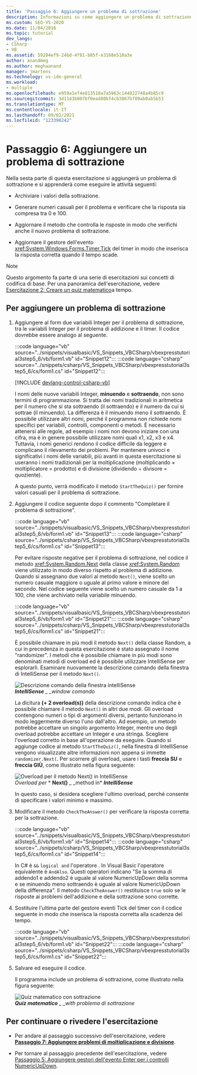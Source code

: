 ```yaml
---
title: 'Passaggio 6: Aggiungere un problema di sottrazione'
description: Informazioni su come aggiungere un problema di sottrazione e su come eseguire attività.
ms.custom: SEO-VS-2020
ms.date: 11/04/2016
ms.topic: tutorial
dev_langs:
- CSharp
- VB
ms.assetid: 59204ef9-24bd-4f81-b85f-e3168e518a3e
author: anandmeg
ms.author: meghaanand
manager: jmartens
ms.technology: vs-ide-general
ms.workload:
- multiple
ms.openlocfilehash: e959a1ef4e813510a7a5963c144022748a4b85c9
ms.sourcegitcommit: 3d1143b007bf0ead80bf4cb3867bf89ab0ab5b53
ms.translationtype: MT
ms.contentlocale: it-IT
ms.lasthandoff: 09/02/2021
ms.locfileid: "123398242"
---
```

# <a name="step-6-add-a-subtraction-problem"></a>Passaggio 6: Aggiungere un problema di sottrazione
Nella sesta parte di questa esercitazione si aggiungerà un problema di sottrazione e si apprenderà come eseguire le attività seguenti:

- Archiviare i valori della sottrazione.

- Generare numeri casuali per il problema e verificare che la risposta sia compresa tra 0 e 100.

- Aggiornare il metodo che controlla le risposte in modo che verifichi anche il nuovo problema di sottrazione.

- Aggiornare il gestore dell'evento <xref:System.Windows.Forms.Timer.Tick> del timer in modo che inserisca la risposta corretta quando il tempo scade.

> [!NOTE]
> Questo argomento fa parte di una serie di esercitazioni sui concetti di codifica di base. Per una panoramica dell'esercitazione, vedere [Esercitazione 2: Creare un quiz matematico](../ide/tutorial-2-create-a-timed-math-quiz.md)a tempo.

## <a name="to-add-a-subtraction-problem"></a>Per aggiungere un problema di sottrazione

1. Aggiungere al form due variabili Integer per il problema di sottrazione, tra le variabili Integer per il problema di addizione e il timer. Il codice dovrebbe essere analogo al seguente.

     :::code language="vb" source="../snippets/visualbasic/VS_Snippets_VBCSharp/vbexpresstutorial3step5_6/vb/form1.vb" id="Snippet12":::
     :::code language="csharp" source="../snippets/csharp/VS_Snippets_VBCSharp/vbexpresstutorial3step5_6/cs/form1.cs" id="Snippet12":::

     [!INCLUDE [devlang-control-csharp-vb](./includes/devlang-control-csharp-vb.md)]

     I nomi delle nuove variabili Integer, **minuendo** e **sottraendo**, non sono termini di programmazione. Si tratta dei nomi tradizionali in aritmetica per il numero che si sta sottraendo (il sottraendo) e il numero da cui si sottrae (il minuendo). La differenza è il minuendo meno il sottraendo. È possibile utilizzare altri nomi, perché il programma non richiede nomi specifici per variabili, controlli, componenti o metodi. È necessario attenersi alle regole, ad esempio i nomi non devono iniziare con una cifra, ma è in genere possibile utilizzare nomi quali x1, x2, x3 e x4. Tuttavia, i nomi generici rendono il codice difficile da leggere e complicano il rilevamento dei problemi. Per mantenere univoci e significativi i nomi delle variabili, più avanti in questa esercitazione si useranno i nomi tradizionali per la moltiplicazione (moltiplicando × moltiplicatore = prodotto) e di divisione (dividendo ÷ divisore = quoziente).

     A questo punto, verrà modificato il metodo `StartTheQuiz()` per fornire valori casuali per il problema di sottrazione.

2. Aggiungere il codice seguente dopo il commento "Completare il problema di sottrazione".

     :::code language="vb" source="../snippets/visualbasic/VS_Snippets_VBCSharp/vbexpresstutorial3step5_6/vb/form1.vb" id="Snippet13":::
     :::code language="csharp" source="../snippets/csharp/VS_Snippets_VBCSharp/vbexpresstutorial3step5_6/cs/form1.cs" id="Snippet13":::

     Per evitare risposte negative per il problema di sottrazione, nel codice il metodo <xref:System.Random.Next> della classe <xref:System.Random> viene utilizzato in modo diverso rispetto al problema di addizione. Quando si assegnano due valori al metodo `Next()`, viene scelto un numero casuale maggiore o uguale al primo valore e minore del secondo. Nel codice seguente viene scelto un numero casuale da 1 a 100, che viene archiviato nella variabile minuendo.

     :::code language="vb" source="../snippets/visualbasic/VS_Snippets_VBCSharp/vbexpresstutorial3step5_6/vb/form1.vb" id="Snippet21":::
     :::code language="csharp" source="../snippets/csharp/VS_Snippets_VBCSharp/vbexpresstutorial3step5_6/cs/form1.cs" id="Snippet21":::

     È possibile chiamare in più modi il metodo `Next()` della classe Random, a cui in precedenza in questa esercitazione è stato assegnato il nome "randomizer". I metodi che è possibile chiamare in più modi sono denominati metodi di overload ed è possibile utilizzare IntelliSense per esplorarli. Esaminare nuovamente la descrizione comando della finestra di IntelliSense per il metodo `Next()`.

     ![Descrizione comando della finestra intelliSense](../ide/media/express_overloads.png)<br/>
***IntelliSense** _ _window comando*

     La dicitura **(+ 2 overload(s))** della descrizione comando indica che è possibile chiamare il metodo `Next()` in altri due modi. Gli overload contengono numeri o tipi di argomenti diversi, pertanto funzionano in modo leggermente diverso l'uno dall'altro. Ad esempio, un metodo potrebbe accettare un singolo argomento Integer, mentre uno degli overload potrebbe accettare un Integer e una stringa. Scegliere l'overload corretto in base all'operazione da eseguire. Quando si aggiunge codice al metodo `StartTheQuiz()`, nella finestra di IntelliSense vengono visualizzate altre informazioni non appena si immette `randomizer.Next(`. Per scorrere gli overload, usare i tasti **freccia SU** e **freccia GIÙ**, come illustrato nella figura seguente:

     ![Overload per il metodo Next&#40;&#41; in IntelliSense](../ide/media/express_nextoverload.png)<br/>
*Overload per*  * **Next()** _ _method in* ***IntelliSense***

     In questo caso, si desidera scegliere l'ultimo overload, perché consente di specificare i valori minimo e massimo.

3. Modificare il metodo `CheckTheAnswer()` per verificare la risposta corretta per la sottrazione.

     :::code language="vb" source="../snippets/visualbasic/VS_Snippets_VBCSharp/vbexpresstutorial3step5_6/vb/form1.vb" id="Snippet14":::
     :::code language="csharp" source="../snippets/csharp/VS_Snippets_VBCSharp/vbexpresstutorial3step5_6/cs/form1.cs" id="Snippet14":::

     In C# è `&&` `logical and` l'operatore . In Visual Basic l'operatore equivalente è `AndAlso`. Questi operatori indicano "Se la somma di addendo1 e addendo2 è uguale al valore NumericUpDown della somma e se minuendo meno sottraendo è uguale al valore NumericUpDown della differenza". Il metodo `CheckTheAnswer()` restituisce `true` solo se le risposte ai problemi dell'addizione e della sottrazione sono corrette.

4. Sostituire l'ultima parte del gestore eventi Tick del timer con il codice seguente in modo che inserisca la risposta corretta alla scadenza del tempo.

     :::code language="vb" source="../snippets/visualbasic/VS_Snippets_VBCSharp/vbexpresstutorial3step5_6/vb/form1.vb" id="Snippet22":::
     :::code language="csharp" source="../snippets/csharp/VS_Snippets_VBCSharp/vbexpresstutorial3step5_6/cs/form1.cs" id="Snippet22":::

5. Salvare ed eseguire il codice.

     Il programma include un problema di sottrazione, come illustrato nella figura seguente:

     ![Quiz matematico con sottrazione](../ide/media/express_addsubtract.png)<br/>
***Quiz matematico** _ _with problema di sottrazione*

## <a name="to-continue-or-review"></a>Per continuare o rivedere l'esercitazione

- Per andare al passaggio successivo dell'esercitazione, vedere **[Passaggio 7: Aggiungere problemi di moltiplicazione e divisione](../ide/step-7-add-multiplication-and-division-problems.md)**.

- Per tornare al passaggio precedente dell'esercitazione, vedere [Passaggio 5: Aggiungere gestori dell'evento Enter per i controlli NumericUpDown](../ide/step-5-add-enter-event-handlers-for-the-numericupdown-controls.md).
